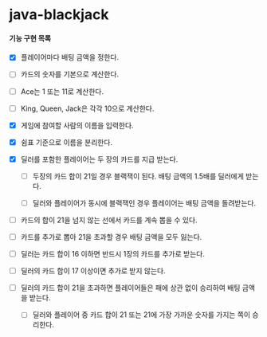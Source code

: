 # java-blackjack

#### 기능 구현 목록

- [x]  플레이어마다 배팅 금액을 정한다.



- [ ]  카드의 숫자를 기본으로 계산한다.
  - [ ] Ace는 1 또는 11로 계산한다.
  - [ ] King, Queen, Jack은 각각 10으로 계산한다.



- [x]  게임에 참여할 사람의 이름을 입력한다.
  - [x] 쉼표 기준으로 이름을 분리한다.



- [x] 딜러를 포함한 플레이어는 두 장의 카드를 지급 받는다.
  - [ ] 두장의 카드 합이 21일 경우 블랙잭이 된다. 배팅 금액의 1.5배를 딜러에게 받는다.
  - [ ] 딜러와 플레이어가 동시에 블랙잭인 경우 플레이어는 배팅 금액을 돌려받는다.



- [ ]  카드의 합이 21을 넘지 않는 선에서 카드를 계속 뽑을 수 있다.
  - [ ] 카드를 추가로 뽑아 21을 초과할 경우 배팅 금액을 모두 잃는다.
  - [ ] 딜러는 카드 합이 16 이하면 반드시 1장의 카드를 추가로 받는다.
  - [ ] 딜러의 카드 합이 17 이상이면 추가로 받지 않는다.



- [ ] 딜러의 카드 합이 21을 초과하면 플레이어들은 패에 상관 없이 승리하여 배팅 금액을 받는다. 
  - [ ] 딜러와 플레이어 중 카드 합이 21 또는 21에 가장 가까운 숫자를 가지는 쪽이 승리한다.